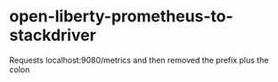 # open-liberty-prometheus-to-stackdriver
Requests localhost:9080/metrics and then removed the prefix plus the colon
